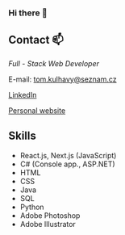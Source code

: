### Hi there 👋

<!--
**TomasKulhavy/TomasKulhavy** is a ✨ _special_ ✨ repository because its `README.md` (this file) appears on your GitHub profile.

Here are some ideas to get you started:

- 🔭 I’m currently working on ...
- 🌱 I’m currently learning ...
- 👯 I’m looking to collaborate on ...
- 🤔 I’m looking for help with ...
- 💬 Ask me about ...
- 📫 How to reach me: ...
- 😄 Pronouns: ...
- ⚡ Fun fact: ...
-->

## Contact 📫
*Full - Stack Web Developer*

E-mail: tom.kulhavy@seznam.cz

[LinkedIn](https://www.linkedin.com/in/tomaskulhavy-web/)

[Personal website](https://tomas-kulhavy.cz/)

## Skills

 - React.js, Next.js (JavaScript)
 - C# (Console app., ASP.NET)
 - HTML
 - CSS
 - Java
 - SQL
 - Python
 - Adobe Photoshop
 - Adobe Illustrator

